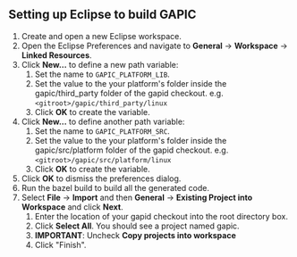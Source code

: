 ## Setting up Eclipse to build GAPIC

1. Create and open a new Eclipse workspace.
2. Open the Eclipse Preferences and navigate to **General** -> **Workspace** -> **Linked Resources**.
3. Click **New...** to define a new path variable:
   1. Set the name to `GAPIC_PLATFORM_LIB`.
   2. Set the value to the your platform's folder inside the gapic/third_party folder of the gapid checkout.
     e.g. `<gitroot>/gapic/third_party/linux`
   3. Click **OK** to create the variable.
4. Click **New...** to define another path variable:
   1. Set the name to `GAPIC_PLATFORM_SRC`.
   2. Set the value to the your platform's folder inside the gapic/src/platform folder of the gapid checkout.
     e.g. `<gitroot>/gapic/src/platform/linux`
   3. Click **OK** to create the variable.
5. Click **OK** to dismiss the preferences dialog.
6. Run the bazel build to build all the generated code.
7. Select **File** -> **Import** and then **General** -> **Existing Project into Workspace** and click **Next**.
   1. Enter the location of your gapid checkout into the root directory box.
   2. Click **Select All**. You should see a project named gapic.
   3. **IMPORTANT**: Uncheck **Copy projects into workspace**
   4. Click "Finish".


